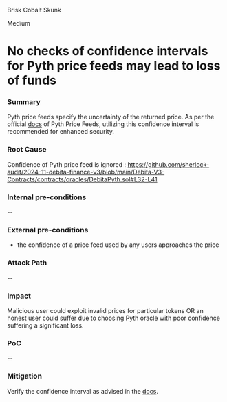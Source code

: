 Brisk Cobalt Skunk

Medium

# No checks of confidence intervals for Pyth price feeds may lead to loss of funds

### Summary

Pyth price feeds specify the uncertainty of the returned price. As per the official [docs](https://docs.pyth.network/price-feeds/best-practices#confidence-intervals) of Pyth Price Feeds, utilizing this confidence interval is recommended for enhanced security.

### Root Cause

Confidence of Pyth price feed is ignored :
https://github.com/sherlock-audit/2024-11-debita-finance-v3/blob/main/Debita-V3-Contracts/contracts/oracles/DebitaPyth.sol#L32-L41

### Internal pre-conditions

--

### External pre-conditions

- the confidence of a price feed used by any users approaches the price 

### Attack Path

--

### Impact

Malicious user could exploit invalid prices for particular tokens OR an honest user could suffer due to choosing Pyth oracle with poor confidence suffering a significant loss.

### PoC

--

### Mitigation

Verify the confidence interval as advised in the [docs](https://docs.pyth.network/price-feeds/best-practices#confidence-intervals).
